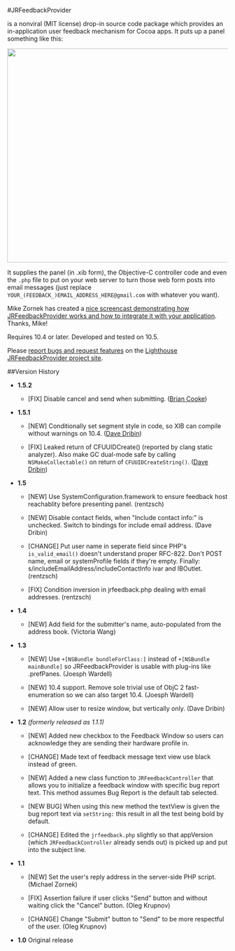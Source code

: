 #JRFeedbackProvider

is a nonviral (MIT license) drop-in source code package which provides an in-application user feedback mechanism for Cocoa apps. It puts up a panel something like this:

<p align="center"><img src="http://rentzsch.com/share/JRFeedbackProvider.jpg" width="564" height="488"></p>

It supplies the panel (in .xib form), the Objective-C controller code and even the `.php` file to put on your web server to turn those web form posts into email messages (just replace `YOUR_(FEEDBACK_)EMAIL_ADDRESS_HERE@gmail.com` with whatever you want).

Mike Zornek has created a [nice screencast demonstrating how JRFeedbackProvider works and how to integrate it with your application](http://blog.clickablebliss.com/2009/03/03/screencast-introduction-to-jrfeedbackprovider/). Thanks, Mike!

Requires 10.4 or later. Developed and tested on 10.5.

Please [report bugs and request features](http://rentzsch.lighthouseapp.com/projects/24800-jrfeedbackprovider/tickets/new) on the [Lighthouse JRFeedbackProvider project site](http://rentzsch.lighthouseapp.com/projects/24800-jrfeedbackprovider/tickets?q=all).

##Version History

* **1.5.2**

	* [FIX] Disable cancel and send when submitting. ([Brian Cooke](http://github.com/bricooke/jrfeedbackprovider/commit/91b1220f7e6f0b5d989cc7d12aec6d50b674f0b7))

* **1.5.1**

	* [NEW] Conditionally set segment style in code, so XIB can compile without warnings on 10.4. ([Dave Dribin](http://github.com/ddribin/jrfeedbackprovider/commit/15227df3de3128017fce7785853f88ba77792239))

	* [FIX] Leaked return of CFUUIDCreate() (reported by clang static analyzer). Also make GC dual-mode safe by calling `NSMakeCollectable()` on return of `CFUUIDCreateString()`. ([Dave Dribin](http://github.com/ddribin/jrfeedbackprovider/commit/b1fb2b9c658f25f620f57f90d23aa29d2f9622a3))

* **1.5**

	* [NEW] Use SystemConfiguration.framework to ensure feedback host reachablity before presenting panel. (rentzsch)

	* [NEW] Disable contact fields, when "Include contact info:" is unchecked. Switch to bindings for include email address. (Dave Dribin)

	* [CHANGE] Put user name in seperate field since PHP's `is_valid_email()` doesn't understand proper RFC-822. Don't POST name, email or systemProfile fields if they're empty. Finally: s/includeEmailAddress/includeContactInfo ivar and IBOutlet.	(rentzsch)

	* [FIX] Condition inversion in jrfeedback.php dealing with email addresses. (rentzsch)

* **1.4**

	* [NEW] Add field for the submitter's name, auto-populated from the address book. (Victoria Wang)

* **1.3**

	* [NEW] Use `+[NSBundle bundleForClass:]` instead of `+[NSBundle mainBundle]` so JRFeedbackProvider is usable with plug-ins like .prefPanes. (Joesph Wardell)

	* [NEW] 10.4 support. Remove sole trivial use of ObjC 2 fast-enumeration so we can also target 10.4. (Joesph Wardell)

	* [NEW] Allow user to resize window, but vertically only. (Dave Dribin)

* **1.2** *(formerly released as 1.1.1)*

	* [NEW] Added new checkbox to the Feedback Window so users can acknowledge they are sending their hardware profile in.

	* [CHANGE] Made text of feedback message text view use black instead of green.

	* [NEW] Added a new class function to `JRFeedbackController` that allows you to initialize a feedback window with specific bug report text. This method assumes Bug Report is the default tab selected.

	* [NEW BUG] When using this new method the textView is given the bug report text via `setString:` this result in all the test being bold by default.

	* [CHANGE] Edited the `jrfeedback.php` slightly so that appVersion (which `JRFeedbackController` already sends out) is picked up and put into the subject line.

* **1.1**

	* [NEW] Set the user's reply address in the server-side PHP script. (Michael Zornek)

	* [FIX] Assertion failure if user clicks "Send" button and without waiting click the "Cancel" button. (Oleg Krupnov)

	* [CHANGE] Change "Submit" button to "Send" to be more respectful of the user. (Oleg Krupnov)

* **1.0** Original release